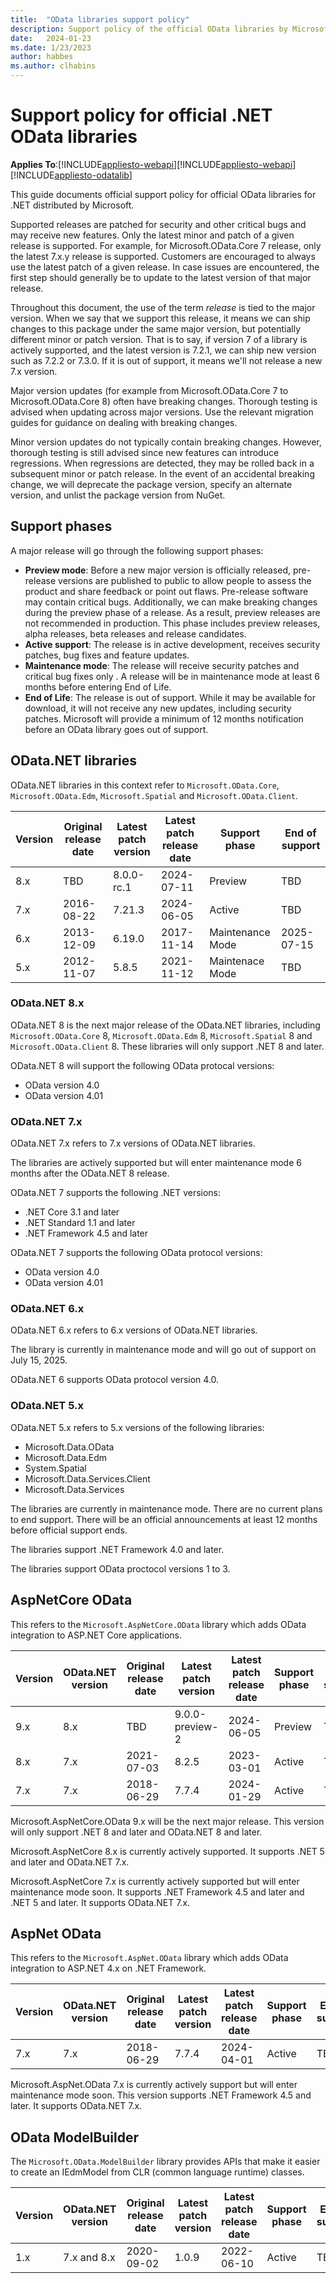 ```yaml
---
title:  "OData libraries support policy"
description: Support policy of the official OData libraries by Microsoft.
date:   2024-01-23
ms.date: 1/23/2023
author: habbes
ms.author: clhabins
---
```


# Support policy for official .NET OData libraries

**Applies To**:[!INCLUDE[appliesto-webapi](../includes/appliesto-webapi-v8.md)][!INCLUDE[appliesto-webapi](../includes/appliesto-webapi-v7.md)][!INCLUDE[appliesto-odatalib](../includes/appliesto-odatalib-v7.md)]

This guide documents official support policy for official OData libraries for .NET distributed by Microsoft.

Supported releases are patched for security and other critical bugs and may receive new features. Only the latest minor and patch of a given release is supported. For example, for Microsoft.OData.Core 7 release, only the latest 7.x.y release is supported. Customers are encouraged to always use the latest patch of a given release. In case issues are encountered, the first step should generally be to update to the latest version of that major release.

Throughout this document, the use of the term *release* is tied to the major version. When we say that we support this release, it means we can ship changes to this package under the same major version, but potentially different minor or patch version. That is to say, if version 7 of a library is actively supported, and the latest version is 7.2.1, we can ship new version such as 7.2.2 or 7.3.0. If it is out of support, it means we'll not release a new 7.x version.

Major version updates (for example from Microsoft.OData.Core 7 to Microsoft.OData.Core 8) often have breaking changes. Thorough testing is advised when updating across major versions. Use the relevant migration guides for guidance on dealing with breaking changes.

Minor version updates do not typically contain breaking changes. However, thorough testing is still advised since new features can introduce regressions. When regressions are detected, they may be rolled back in a subsequent minor or patch release. In the event of an accidental breaking change, we will deprecate the package version, specify an alternate version, and unlist the package version from NuGet.

## Support phases

A major release will go through the following support phases:

- **Preview mode**: Before a new major version is officially released, pre-release versions are published to public to allow people to assess the product and share feedback or point out flaws. Pre-release software may contain critical bugs. Additionally, we can make breaking changes during the preview phase of a release. As a result, preview releases are not recommended in production. This phase includes preview releases, alpha releases, beta releases and release candidates.
- **Active support**: The release is in active development, receives security patches, bug fixes and feature updates.
- **Maintenance mode**: The release will receive security patches and critical bug fixes only . A release will be in maintenance mode at least 6 months before entering End of Life.
- **End of Life**: The release is out of support. While it may be available for download, it will not receive any new updates, including security patches. Microsoft will provide a minimum of 12 months notification before an OData library goes out of support.

## OData.NET libraries

OData.NET libraries in this context refer to `Microsoft.OData.Core`, `Microsoft.OData.Edm`, `Microsoft.Spatial` and `Microsoft.OData.Client`.

| Version     | Original release date | Latest patch version  | Latest patch release date | Support phase | End of support |
| ------------|-----------------------|-----------------------|---------------------------|---------------|----------------|
| 8.x | TBD | 8.0.0-rc.1 | 2024-07-11 | Preview | TBD |
| 7.x | 2016-08-22 |7.21.3 |2024-06-05 | Active | TBD |
| 6.x | 2013-12-09 | 6.19.0 | 2017-11-14 | Maintenance Mode | 2025-07-15 |
| 5.x | 2012-11-07 | 5.8.5 | 2021-11-12 | Maintenace Mode | TBD |

### OData.NET 8.x

OData.NET 8 is the next major release of the OData.NET libraries, including `Microsoft.OData.Core` 8, `Microsoft.OData.Edm` 8, `Microsoft.Spatial` 8 and `Microsoft.OData.Client` 8.
These libraries will only support .NET 8 and later.

OData.NET 8 will support the following OData protocal versions:

- OData version 4.0
- OData version 4.01

### OData.NET 7.x

OData.NET 7.x refers to 7.x versions of OData.NET libraries.

The libraries are actively supported but will enter maintenance mode 6 months after the OData.NET 8 release.

OData.NET 7 supports the following .NET versions:

- .NET Core 3.1 and later
- .NET Standard 1.1 and later
- .NET Framework 4.5 and later

OData.NET 7 supports the following OData protocol versions:

- OData version 4.0
- OData version 4.01

### OData.NET 6.x

OData.NET 6.x refers to 6.x versions of OData.NET libraries.

The library is currently in maintenance mode and will go out of support on July 15, 2025.

OData.NET 6 supports OData protocol version 4.0.

### OData.NET 5.x

OData.NET 5.x refers to 5.x versions of the following libraries:

- Microsoft.Data.OData
- Microsoft.Data.Edm
- System.Spatial
- Microsoft.Data.Services.Client
- Microsoft.Data.Services

The libraries are currently in maintenance mode. There are no current plans to end support. There will be an official announcements at least 12 months before official support ends.

The libraries support .NET Framework 4.0 and later.

The libraries support OData proctocol versions 1 to 3.

## AspNetCore OData

This refers to the `Microsoft.AspNetCore.OData`  library which adds OData integration to ASP.NET Core applications.

| Version     | OData.NET version | Original release date | Latest patch version  | Latest patch release date | Support phase | End of support |
| ------------|-------------------|-----------------------|-----------------------|---------------------------|---------------|----------------|
| 9.x | 8.x | TBD | 9.0.0-preview-2| 2024-06-05 | Preview | TBD |
| 8.x | 7.x | 2021-07-03 | 8.2.5 |2023-03-01 | Active | TBD |
| 7.x | 7.x | 2018-06-29 | 7.7.4 | 2024-01-29 | Active | TBD |

Microsoft.AspNetCore.OData 9.x will be the next major release. This version will only support .NET 8 and later and OData.NET 8 and later.

Microsoft.AspNetCore 8.x is currently actively supported. It supports .NET 5 and later and OData.NET 7.x.

Microsoft.AspNetCore 7.x is currently actively supported but will enter maintenance mode soon. It supports .NET Framework 4.5 and later and .NET 5 and later. It supports OData.NET 7.x.

## AspNet OData

This refers to the `Microsoft.AspNet.OData` library which adds OData integration to ASP.NET 4.x on .NET Framework.

| Version     | OData.NET version | Original release date | Latest patch version  | Latest patch release date | Support phase | End of support |
| ------------|-------------------|-----------------------|-----------------------|---------------------------|---------------|----------------|
| 7.x | 7.x | 2018-06-29 | 7.7.4 | 2024-04-01 | Active | TBD |

Microsoft.AspNet.OData 7.x is currently actively support but will enter maintenance mode soon. This version supports .NET Framework 4.5 and later. It supports OData.NET 7.x.

## OData ModelBuilder

The `Microsoft.OData.ModelBuilder` library provides APIs that make it easier to create an IEdmModel from CLR (common language runtime) classes.

| Version     | OData.NET version | Original release date | Latest patch version  | Latest patch release date | Support phase | End of support |
| ------------|-------------------|-----------------------|-----------------------|---------------------------|---------------|----------------|
| 1.x | 7.x and 8.x | 2020-09-02 | 1.0.9 | 2022-06-10 | Active | TBD |
